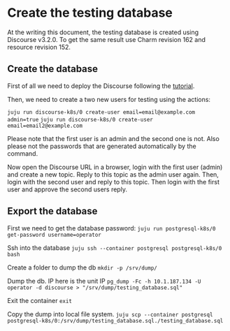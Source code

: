 # Create the testing database
At the writing this document, the testing database is created using Discourse v3.2.0.
To get the same result use Charm revision 162 and resource revision 152.

## Create the database
First of all we need to deploy the Discourse following the [tutorial](https://github.com/canonical/discourse-k8s-operator/blob/main/docs/tutorial.md).

Then, we need to create a two new users for testing using the actions:

```juju run discourse-k8s/0 create-user email=email@example.com admin=true```
```juju run discourse-k8s/0 create-user email=email2@example.com```

Please note that the first user is an admin and the second one is not. Also please not the passwords that are generated automatically by the command.

Now open the Discourse URL in a browser, login with the first user (admin) and create a new topic. Reply to this topic as the admin user again. Then, login with the second user and reply to this topic. Then login with the first user and approve the second users reply.

## Export the database

First we need to get the database password:
```juju run postgresql-k8s/0 get-password username=operator```

Ssh into the database
```juju ssh --container postgresql postgresql-k8s/0 bash```

Create a folder to dump the db
```mkdir -p /srv/dump/```

Dump the db. IP here is the unit IP
```pg_dump -Fc -h 10.1.187.134 -U operator -d discourse > "/srv/dump/testing_database.sql"```

Exit the container
```exit```

Copy the dump into local file system.
```juju scp --container postgresql postgresql-k8s/0:/srv/dump/testing_database.sql./testing_database.sql```
